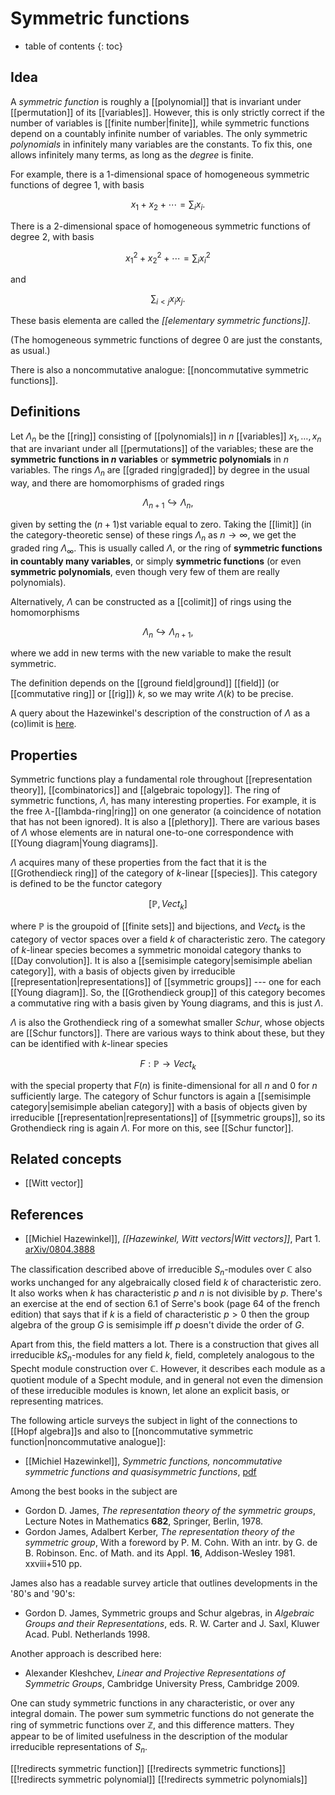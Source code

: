 
# Symmetric functions
* table of contents
{: toc}

## Idea

A _symmetric function_ is roughly a [[polynomial]] that is invariant under [[permutation]] of its [[variables]].  However, this is only strictly correct if the number of variables is [[finite number|finite]], while symmetric functions depend on a countably infinite number of variables.   The only symmetric *polynomials* in infinitely many variables are the constants.  To fix this, one allows infinitely many terms, as long as the *degree* is finite. 

For example, there is a $1$-dimensional space of homogeneous symmetric functions of degree $1$, with basis

$$ x_1 + x_2 + \cdots = \sum_i x_i .$$

There is a $2$-dimensional space of homogeneous symmetric functions of degree $2$, with basis

$$ x_1^2 + x_2^2 + \cdots = \sum_i x_i^2 $$

and 

$$ \sum_{i \lt j} x_i x_j .$$

These basis elementa are called the _[[elementary symmetric functions]]_.

(The homogeneous symmetric functions of degree $0$ are just the constants, as usual.)

There is also a noncommutative analogue: [[noncommutative symmetric functions]].


## Definitions

Let $\Lambda_n$ be the [[ring]] consisting of [[polynomials]] in $n$ [[variables]] $x_1, \dots, x_n$ that are invariant under all [[permutations]] of the variables; these are the **symmetric functions in $n$ variables** or **symmetric polynomials** in $n$ variables.   The rings $\Lambda_n$ are [[graded ring|graded]] by degree in the usual way, and there are homomorphisms of graded rings

$$ \Lambda_{n+1} \hookrightarrow \Lambda_{n} ,$$

given by setting the $(n+1)$st variable equal to zero.  Taking the [[limit]] (in the category-theoretic sense) of these rings $\Lambda_n$ as $n \to \infty$, we get the graded ring $\Lambda_\infty$.   This is usually called $\Lambda$, or the ring of **symmetric functions in countably many variables**, or simply **symmetric functions** (or even **symmetric polynomials**, even though very few of them are really polynomials).

Alternatively, $\Lambda$ can be constructed as a [[colimit]] of rings using the homomorphisms

$$ \Lambda_{n} \hookrightarrow \Lambda_{n+1} ,$$

where we add in new terms with the new variable to make the result symmetric.

The definition depends on the [[ground field|ground]] [[field]] (or [[commutative ring]] or [[rig]]) $k$, so we may write $\Lambda(k)$ to be precise.

A query about the Hazewinkel's description of the construction of $\Lambda$ as a (co)limit is [here](http://www.math.ntnu.no/~stacey/Mathforge/nForum/comments.php?DiscussionID=3117&Focus=25812#Comment_25812). 


## Properties

Symmetric functions play a fundamental role throughout [[representation theory]], [[combinatorics]] and [[algebraic topology]].  The ring of symmetric functions, $\Lambda$, has many interesting properties.   For example, it is the free $\lambda$-[[lambda-ring|ring]] on one generator (a coincidence of notation that has not been ignored).  It is also a [[plethory]].  There are various bases of $\Lambda$ whose elements are in natural one-to-one correspondence with [[Young diagram|Young diagrams]]. 

$\Lambda$ acquires many of these properties from the fact that it is the [[Grothendieck ring]] of the category of $k$-linear [[species]].  This category is defined to be the functor category

$$ [\mathbb{P}, Vect_{k}] $$

where $\mathbb{P}$ is the groupoid of [[finite sets]] and bijections, and $Vect_k$ is the category of vector spaces over a field $k$ of characteristic zero.  The category of $k$-linear species becomes a symmetric monoidal category thanks to [[Day convolution]].   It is also a [[semisimple category|semisimple abelian category]], with a basis of objects given by irreducible [[representation|representations]] of [[symmetric groups]] --- one for each [[Young diagram]].  So, the [[Grothendieck group]] of this category becomes a commutative ring with a basis given by Young diagrams, and this is just $\Lambda$.  

$\Lambda$ is also the Grothendieck ring of a somewhat smaller 
$Schur$, whose objects are [[Schur functors]].    There are various ways to think about these, but they can be identified with $k$-linear species

$$ F: \mathbb{P} \to Vect_{k} $$

with the special property that $F(n)$ is finite-dimensional for all $n$ and $0$ for $n$ sufficiently large.   The category of Schur functors is again a [[semisimple category|semisimple abelian category]] with a basis of objects given by irreducible [[representation|representations]] of [[symmetric groups]], so its Grothendieck ring is again $\Lambda$.   For more on this, see [[Schur functor]].

## Related concepts

* [[Witt vector]]

## References

* [[Michiel Hazewinkel]], _[[Hazewinkel, Witt vectors|Witt vectors]]_, Part 1. [arXiv/0804.3888](http://arxiv.org/abs/0804.3888)

The classification described above of irreducible $S_n$-modules over $\mathbb{C}$ also works unchanged for any algebraically closed field $k$ of characteristic zero.  It also works when $k$ has characteristic $p$ and $n$ is not divisible by $p$.   There\'s an exercise at the end of section 6.1 of Serre\'s book (page 64 of the french edition) that says that if $k$ is a field of characteristic $p \gt 0$ then the group algebra of the group $G$ is semisimple iff $p$ doesn\'t divide the order of $G$.

Apart from this, the field matters a lot.  There is a construction that gives all irreducible $k S_n$-modules for any field $k$, field, completely analogous to the Specht module construction over $\mathbb{C}$.  However, it describes each module as a quotient module of a Specht module, and in general not even the dimension of these irreducible modules is known, let alone an explicit basis, or representing matrices.

The following article surveys the subject in light of the connections to [[Hopf algebra]]s and also to  [[noncommutative symmetric function|noncommutative analogue]]:

* [[Michiel Hazewinkel]], _Symmetric functions, noncommutative symmetric functions and quasisymmetric functions_, [pdf](http://oai.cwi.nl/oai/asset/10344/10344B.pdf)

Among the best books in the subject are 

* Gordon D. James, _The representation theory of the symmetric groups_, Lecture Notes in Mathematics **682**, Springer, Berlin, 1978.
* Gordon James, Adalbert Kerber, _The representation theory of the symmetric group_, With a foreword by P. M. Cohn. With an intr. by G. de B. Robinson. Enc. of Math. and its Appl. __16__, Addison-Wesley 1981. xxviii+510 pp. 

James also has a readable survey article that outlines developments in the '80's and '90's: 

* Gordon D. James, Symmetric groups and Schur algebras, in _Algebraic Groups and their Representations_, eds. R. W. Carter and J. Saxl, Kluwer Acad. Publ. Netherlands 1998.

Another approach is described here:

* Alexander Kleshchev, _Linear and Projective Representations of Symmetric Groups_, Cambridge University Press, Cambridge 2009.

One can study symmetric functions in any characteristic, or over any integral domain.  The power sum symmetric functions do not generate the ring of symmetric functions over $\mathbb{Z}$, and this difference matters. They appear to be of limited usefulness in the description of the modular irreducible representations of $S_n$.


[[!redirects symmetric function]]
[[!redirects symmetric functions]]
[[!redirects symmetric polynomial]]
[[!redirects symmetric polynomials]]

